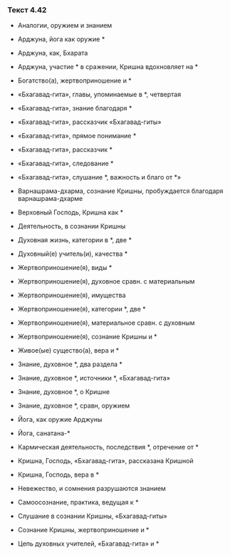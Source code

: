### Текст 4.42

- Аналогии, оружием и знанием

- Арджуна, йога как оружие *

- Арджуна, как, Бхарата

- Арджуна, участие * в сражении, Кришна вдохновляет на *

- Богатство(а), жертвоприношение и *

- «Бхагавад-гита», главы, упоминаемые в *, четвертая

- «Бхагавад-гита», знание благодаря *

- «Бхагавад-гита», рассказчик «Бхагавад-гиты»

- «Бхагавад-гита», прямое понимание *

- «Бхагавад-гита», рассказчик *

- «Бхагавад-гита», следование *

- «Бхагавад-гита», слушание *, важность и благо от *»

- Варнашрама-дхарма, сознание Кришны, пробуждается благодаря варнашрама-дхарме

- Верховный Господь, Кришна как *

- Деятельность, в сознании Кришны

- Духовная жизнь, категории в *, две *

- Духовный(е) учитель(и), качества *

- Жертвоприношение(я), виды *

- Жертвоприношение(я), духовное сравн. с материальным

- Жертвоприношение(я), имущества

- Жертвоприношение(я), категории *, две *

- Жертвоприношение(я), материальное сравн. с духовным

- Жертвоприношение(я), сознание Кришны и *

- Живое(ые) существо(а), вера и *

- Знание, духовное *, два раздела *

- Знание, духовное *, источники *, «Бхагавад-гита»

- Знание, духовное *, о Кришне

- Знание, духовное *, сравн, оружием

- Йога, как оружие Арджуны

- Йога, санатана-*

- Кармическая деятельность, последствия *, отречение от *

- Кришна, Господь, «Бхагавад-гита», рассказана Кришной

- Кришна, Господь, вера в *

- Невежество, и сомнения разрушаются знанием

- Самоосознание, практика, ведущая к *

- Слушание в сознании Кришны, «Бхагавад-гиты»

- Сознание Кришны, жертвоприношение и *

- Цепь духовных учителей, «Бхагавад-гита» и *
	
